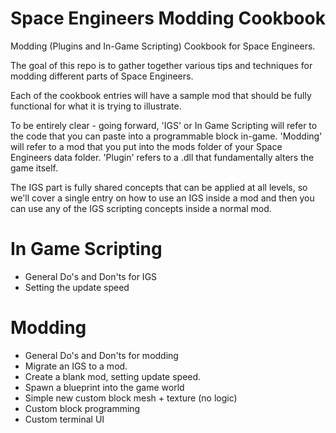 # Space Engineers Modding Cookbook
Modding (Plugins and In-Game Scripting) Cookbook for Space Engineers.

The goal of this repo is to gather together various tips and techniques for modding different parts of Space Engineers.

Each of the cookbook entries will have a sample mod that should be fully functional for what it is trying to illustrate.

To be entirely clear - going forward, 'IGS' or In Game Scripting will refer to the code that you can paste into a programmable block in-game. 'Modding' will refer to a mod that you put into the mods folder of your Space Engineers data folder. 'Plugin' refers to a .dll that fundamentally alters the game itself.

The IGS part is fully shared concepts that can be applied at all levels, so we'll cover a single entry on how to use an IGS inside a mod and then you can use any of the IGS scripting concepts inside a normal mod.

# In Game Scripting

- General Do's and Don'ts for IGS
- Setting the update speed

# Modding

- General Do's and Don'ts for modding
- Migrate an IGS to a mod.
- Create a blank mod, setting update speed.
- Spawn a blueprint into the game world
- Simple new custom block mesh + texture (no logic)
- Custom block programming
- Custom terminal UI

